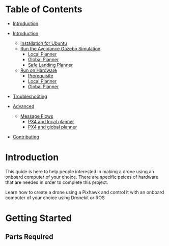 # Table of Contents
- [Introduction](#introduction)
- [Introduction](#getting-started)


    - [Installation for Ubuntu](#installation)
  - [Run the Avoidance Gazebo Simulation](#run-the-avoidance-gazebosimulation)
    - [Local Planner](#local-planner)
    - [Global Planner](#global-planner)
    - [Safe Landing Planner](#safe-landing-planner)
  - [Run on Hardware](#run-on-hardware)
    - [Prerequisite](#prerequisite)
    - [Local Planner](#local-planner)
    - [Global Planner](#global-planner)
- [Troubleshooting](#troubleshooting)
- [Advanced](#advanced)
  - [Message Flows](#message-flow)
    - [PX4 and local planner](#px4-and-local-planner)
    - [PX4 and global planner](#px4-and-gloabl-planner)
- [Contributing](#contributing)


# Introduction
This guide is here to help people interested in making a drone using an onboard computer of your choice. There are specific peices of hardware that
are needed in order to complete this project.

Learn how to create a drone using a Pixhawk and control it with an onboard computer of your choice using Dronekit or ROS

# Getting Started
## Parts Required

